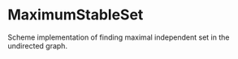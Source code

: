 # MaximumStableSet

Scheme implementation of finding maximal independent set in the undirected graph.
